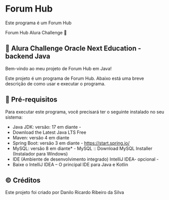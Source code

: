 # Forum Hub

Este programa é um Forum Hub

Forum Hub Alura Challenge 📂

## 🔶 Alura Challenge Oracle Next Education - backend Java

Bem-vindo ao meu projeto de Forum Hub em Java!

Este projeto é um programa de Forum Hub. Abaixo está uma breve descrição de como usar e executar o programa.

## 💾 Pré-requisitos

Para executar este programa, você precisará ter o seguinte instalado no seu sistema:

- Java JDK: versão: 17 em diante -
- Download the Latest Java LTS Free
- Maven: versão 4 em diante
- Spring Boot: versão 3 em diante - https://start.spring.io/
- MySQL: versão 8 em diante* - MySQL :: Download MySQL Installer (Instalador para Windows)
- IDE (Ambiente de desenvolvimento integrado) IntelliJ IDEA- opcional -
- Baixe o IntelliJ IDEA – O principal IDE para Java e Kotlin

## ©️ Créditos

Este projeto foi criado por Danilo Ricardo Ribeiro da Silva